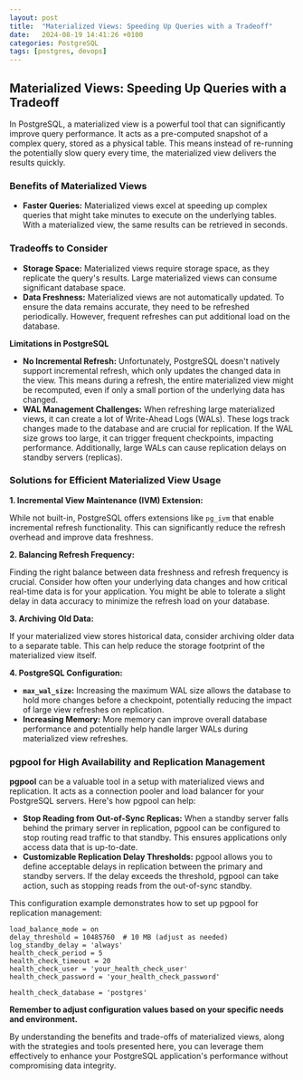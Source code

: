 ```yaml
---
layout: post
title:  "Materialized Views: Speeding Up Queries with a Tradeoff"
date:   2024-08-19 14:41:26 +0100
categories: PostgreSQL
tags: [postgres, devops]
---
```

## Materialized Views: Speeding Up Queries with a Tradeoff

In PostgreSQL, a materialized view is a powerful tool that can significantly improve query performance. It acts as a pre-computed snapshot of a complex query, stored as a physical table. This means instead of re-running the potentially slow query every time, the materialized view delivers the results quickly.

### Benefits of Materialized Views

* **Faster Queries:**  Materialized views excel at speeding up complex queries that might take minutes to execute on the underlying tables. With a materialized view, the same results can be retrieved in seconds.

### Tradeoffs to Consider

* **Storage Space:** Materialized views require storage space, as they replicate the query's results. Large materialized views can consume significant database space.
* **Data Freshness:** Materialized views are not automatically updated. To ensure the data remains accurate, they need to be refreshed periodically. However, frequent refreshes can put additional load on the database.

**Limitations in PostgreSQL**

* **No Incremental Refresh:** Unfortunately, PostgreSQL doesn't natively support incremental refresh, which only updates the changed data in the view. This means during a refresh, the entire materialized view might be recomputed, even if only a small portion of the underlying data has changed.
* **WAL Management Challenges:** When refreshing large materialized views, it can create a lot of Write-Ahead Logs (WALs). These logs track changes made to the database and are crucial for replication. If the WAL size grows too large, it can trigger frequent checkpoints, impacting performance. Additionally, large WALs can cause replication delays on standby servers (replicas).

### Solutions for Efficient Materialized View Usage

**1. Incremental View Maintenance (IVM) Extension:**

While not built-in, PostgreSQL offers extensions like `pg_ivm` that enable incremental refresh functionality. This can significantly reduce the refresh overhead and improve data freshness.

**2. Balancing Refresh Frequency:**

Finding the right balance between data freshness and refresh frequency is crucial. Consider how often your underlying data changes and how critical real-time data is for your application. You might be able to tolerate a slight delay in data accuracy to minimize the refresh load on your database.

**3. Archiving Old Data:**

If your materialized view stores historical data, consider archiving older data to a separate table. This can help reduce the storage footprint of the materialized view itself.

**4. PostgreSQL Configuration:**

* **`max_wal_size`:** Increasing the maximum WAL size allows the database to hold more changes before a checkpoint, potentially reducing the impact of large view refreshes on replication.
* **Increasing Memory:** More memory can improve overall database performance and potentially help handle larger WALs during materialized view refreshes.

### pgpool for High Availability and Replication Management

**pgpool** can be a valuable tool in a setup with materialized views and replication. It acts as a connection pooler and load balancer for your PostgreSQL servers. Here's how pgpool can help:

* **Stop Reading from Out-of-Sync Replicas:** When a standby server falls behind the primary server in replication, pgpool can be configured to stop routing read traffic to that standby. This ensures applications only access data that is up-to-date.
* **Customizable Replication Delay Thresholds:** pgpool allows you to define acceptable delays in replication between the primary and standby servers. If the delay exceeds the threshold, pgpool can take action, such as stopping reads from the out-of-sync standby.

This configuration example demonstrates how to set up pgpool for replication management:

```
load_balance_mode = on
delay_threshold = 10485760  # 10 MB (adjust as needed)
log_standby_delay = 'always'
health_check_period = 5
health_check_timeout = 20
health_check_user = 'your_health_check_user'
health_check_password = 'your_health_check_password'

health_check_database = 'postgres'
```

**Remember to adjust configuration values based on your specific needs and environment.**

By understanding the benefits and trade-offs of materialized views, along with the strategies and tools presented here, you can leverage them effectively to enhance your PostgreSQL application's performance without compromising data integrity.
